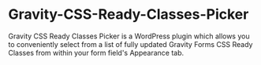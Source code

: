 # Gravity-CSS-Ready-Classes-Picker
Gravity CSS Ready Classes Picker is a WordPress plugin which allows you to conveniently select from a list of fully updated Gravity Forms CSS Ready Classes from within your form field's Appearance tab.
